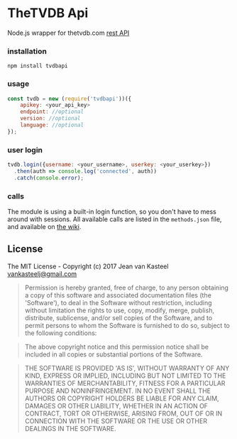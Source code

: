 # TheTVDB Api

Node.js wrapper for thetvdb.com [rest API](https://api.thetvdb.com/swagger)

### installation

```
npm install tvdbapi
```

### usage

```js
const tvdb = new (require('tvdbapi'))({
    apikey: <your_api_key>
    endpoint: //optional
    version: //optional
    language: //optional
});
```


### user login

```js
tvdb.login({username: <your_username>, userkey: <your_userkey>})
  .then(auth => console.log('connected', auth))
  .catch(console.error);
```

### calls

The module is using a built-in login function, so you don't have to mess around with sessions. All available calls are listed in the `methods.json` file, and available on [the wiki](https://github.com/vankasteelj/tvdbapi/wiki/available-API-calls).

## License 

The MIT License - Copyright (c) 2017 Jean van Kasteel <vankasteelj@gmail.com>

>Permission is hereby granted, free of charge, to any person obtaining
a copy of this software and associated documentation files (the
'Software'), to deal in the Software without restriction, including
without limitation the rights to use, copy, modify, merge, publish,
distribute, sublicense, and/or sell copies of the Software, and to
permit persons to whom the Software is furnished to do so, subject to
the following conditions:

>The above copyright notice and this permission notice shall be
included in all copies or substantial portions of the Software.

>THE SOFTWARE IS PROVIDED 'AS IS', WITHOUT WARRANTY OF ANY KIND,
EXPRESS OR IMPLIED, INCLUDING BUT NOT LIMITED TO THE WARRANTIES OF
MERCHANTABILITY, FITNESS FOR A PARTICULAR PURPOSE AND NONINFRINGEMENT.
IN NO EVENT SHALL THE AUTHORS OR COPYRIGHT HOLDERS BE LIABLE FOR ANY
CLAIM, DAMAGES OR OTHER LIABILITY, WHETHER IN AN ACTION OF CONTRACT,
TORT OR OTHERWISE, ARISING FROM, OUT OF OR IN CONNECTION WITH THE
SOFTWARE OR THE USE OR OTHER DEALINGS IN THE SOFTWARE.